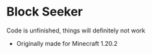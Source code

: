 # Block Seeker
Code is unfinished, things will definitely not work

* Originally made for Minecraft 1.20.2

